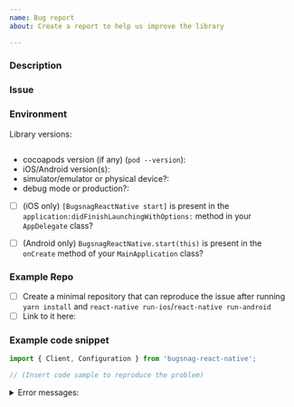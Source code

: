 ```yaml
---
name: Bug report
about: Create a report to help us improve the library

---
```


### Description
<!-- A quick description of what you're trying to accomplish -->

### Issue
<!--
  What went wrong?
-->

### Environment

Library versions:

<!--
  Paste the output of this command into the code block below (use `npm ls`
  instead of `yarn list` if you are using npm):
    yarn list react-native bugsnag-react-native react-native-code-push
-->
```shell

```

- cocoapods version (if any) (`pod --version`):
- iOS/Android version(s):
- simulator/emulator or physical device?:
- debug mode or production?:

- [ ] (iOS only) `[BugsnagReactNative start]` is present in the
  `application:didFinishLaunchingWithOptions:` method in your `AppDelegate`
  class?
- [ ] (Android only) `BugsnagReactNative.start(this)` is present in the
  `onCreate` method of your `MainApplication` class?


<!--
  Below are a few approaches you might take to communicate the issue, in
  descending order of awesomeness. Please choose one and feel free to delete
  the others from this template.
-->
### Example Repo

- [ ] Create a minimal repository that can reproduce the issue after running
  `yarn install` and `react-native run-ios`/`react-native run-android`
- [ ] Link to it here:

### Example code snippet

```js
import { Client, Configuration } from 'bugsnag-react-native';

// (Insert code sample to reproduce the problem)
```

<!-- Error messages, if any -->
<details><summary>Error messages:</summary>

```

```
</details>
